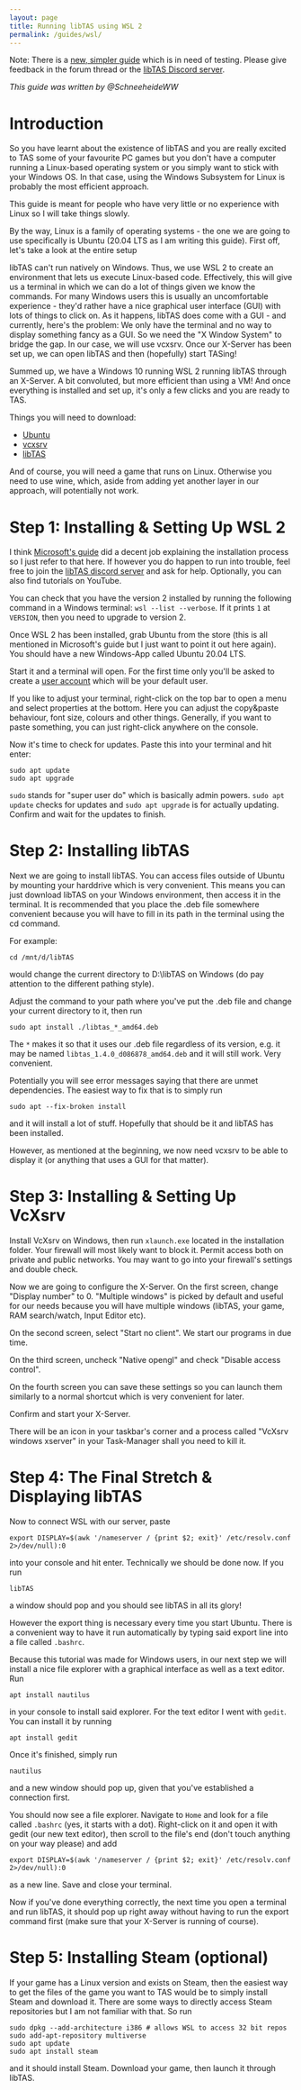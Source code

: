 ```yaml
---
layout: page
title: Running libTAS using WSL 2
permalink: /guides/wsl/
---
```


Note: There is a [new, simpler guide](https://tasvideos.org/Forum/Topics/24747) which is in need of testing. Please give feedback in the forum thread or the [libTAS Discord server](https://discord.gg/3MBVAzU).

*This guide was written by @SchneeheideWW*

# Introduction

So you have learnt about the existence of libTAS and you are really excited to
TAS some of your favourite PC games but you don't have a computer running a
Linux-based operating system or you simply want to stick with your Windows OS.
In that case, using the Windows Subsystem for Linux is probably the most
efficient approach.

This guide is meant for people who have very little or no experience with Linux
so I will take things slowly.

By the way, Linux is a family of operating systems - the one we are going to
use specifically is Ubuntu (20.04 LTS as I am writing this guide). First off,
let's take a look at the entire setup


libTAS can't run natively on Windows. Thus, we use WSL 2 to create an
environment that lets us execute Linux-based code. Effectively, this will give
us a terminal in which we can do a lot of things given we know the commands.
For many Windows users this is usually an uncomfortable experience - they'd
rather have a nice graphical user interface (GUI) with lots of things to click on.
As it happens, libTAS does come with a GUI - and currently, here's the problem: 
We only have the terminal and no way to display something fancy as a GUI.
So we need the "X Window System" to bridge the gap. In our case, we will use vcxsrv.
Once our X-Server has been set up, we can open libTAS and then (hopefully) start TASing!

Summed up, we have a Windows 10 running WSL 2 running libTAS through an X-Server.
A bit convoluted, but more efficient than using a VM! And once everything is
installed and set up, it's only a few clicks and you are ready to TAS.

Things you will need to download:

* [Ubuntu](https://www.microsoft.com/store/apps/9n6svws3rx71)
* [vcxsrv](https://sourceforge.net/projects/vcxsrv/)
* [libTAS](https://github.com/clementgallet/libTAS/releases)

And of course, you will need a game that runs on Linux. Otherwise you need to
use wine, which, aside from adding yet another layer in our approach, will
potentially not work.

# Step 1: Installing & Setting Up WSL 2 

I think [Microsoft's guide](https://docs.microsoft.com/en-us/windows/wsl/install-win10#manual-installation-steps) did a decent job explaining the installation process so I just refer to that here. If however you do happen to run into trouble, feel free to join the [libTAS discord server](https://discord.gg/3MBVAzU) and ask for help. Optionally, you can also find tutorials on YouTube.

You can check that you have the version 2 installed by running the following command in a Windows terminal: `wsl --list --verbose`. If it prints `1` at `VERSION`, then you need to upgrade to version 2.

Once WSL 2 has been installed, grab Ubuntu from the store (this is all mentioned in Microsoft's guide but I just
want to point it out here again). You should have a new Windows-App called Ubuntu 20.04 LTS.

Start it and a terminal will open. For the first time only you'll be asked to
create a [user account](https://docs.microsoft.com/en-us/windows/wsl/user-support) which will be your default user.

If you like to adjust your terminal, right-click on the top bar to open a menu and select properties at the bottom.
Here you can adjust the copy&paste behaviour, font size, colours and other things. Generally, if you want to paste something, you can just right-click anywhere on the console.

Now it's time to check for updates. Paste this into your terminal and hit enter:

    sudo apt update
    sudo apt upgrade

`sudo` stands for "super user do" which is basically admin powers. `sudo apt update`
checks for updates and `sudo apt upgrade` is for actually updating. Confirm and
wait for the updates to finish.

# Step 2: Installing libTAS

Next we are going to install libTAS. You can access files outside of Ubuntu
by mounting your harddrive which is very convenient. This means you can just
download libTAS on your Windows environment, then access it in the terminal.
It is recommended that you place the .deb file somewhere convenient because
you will have to fill in its path in the terminal using the cd command.

For example:

    cd /mnt/d/libTAS
    
would change the current directory to D:\libTAS on Windows (do pay attention to
the different pathing style).

Adjust the command to your path where you've put the .deb file and change your
current directory to it, then run

    sudo apt install ./libtas_*_amd64.deb

The `*` makes it so that it uses our .deb file regardless of its version, e.g.
it may be named `libtas_1.4.0_d086878_amd64.deb` and it will still work. Very convenient.

Potentially you will see error messages saying that there are unmet dependencies.
The easiest way to fix that is to simply run

    sudo apt --fix-broken install

and it will install a lot of stuff. Hopefully that should be it and libTAS has been installed.

However, as mentioned at the beginning, we now need vcxsrv to be able to display
it (or anything that uses a GUI for that matter).

# Step 3: Installing & Setting Up VcXsrv

Install VcXsrv on Windows, then run `xlaunch.exe` located in the installation folder. 
Your firewall will most likely want to block it. Permit access both on private
and public networks. You may want to go into your firewall's settings and double check.

Now we are going to configure the X-Server. On the first screen, change "Display number" to 0. 
"Multiple windows" is picked by default and useful for our needs because you
will have multiple windows (libTAS, your game, RAM search/watch, Input Editor etc).

On the second screen, select "Start no client". We start our programs in due time.

On the third screen, uncheck "Native opengl" and check "Disable access control".

On the fourth screen you can save these settings so you can launch them similarly
to a normal shortcut which is very convenient for later.

Confirm and start your X-Server. 

There will be an icon in your taskbar's corner and a process called 
"VcXsrv windows xserver" in your Task-Manager shall you need to kill it.

# Step 4: The Final Stretch & Displaying libTAS

Now to connect WSL with our server, paste

    export DISPLAY=$(awk '/nameserver / {print $2; exit}' /etc/resolv.conf 2>/dev/null):0

into your console and hit enter. Technically we should be done now. If you run

    libTAS
    
a window should pop and you should see libTAS in all its glory!

However the export thing is necessary every time you start Ubuntu. There is a
convenient way to have it run automatically by typing said export line into a file called `.bashrc`.

Because this tutorial was made for Windows users, in our next step we will install
a nice file explorer with a graphical interface as well as a text editor. Run

    apt install nautilus

in your console to install said explorer. For the text editor I went with `gedit`.
You can install it by running

    apt install gedit

Once it's finished, simply run

    nautilus

and a new window should pop up, given that you've established a connection first.

You should now see a file explorer. Navigate to `Home` and look for a file
called `.bashrc` (yes, it starts with a dot). Right-click on it and open it with
gedit (our new text editor), then scroll to the file's end (don't touch anything
on your way please) and add

    export DISPLAY=$(awk '/nameserver / {print $2; exit}' /etc/resolv.conf 2>/dev/null):0

as a new line. Save and close your terminal.

Now if you've done everything correctly, the next time you open a terminal and
run libTAS, it should pop up right away without having to run the export
command first (make sure that your X-Server is running of course).

# Step 5: Installing Steam (optional)

If your game has a Linux version and exists on Steam, then the easiest way to
get the files of the game you want to TAS would be to simply install Steam and download it.
There are some ways to directly access Steam repositories but I am not familiar with that. So run

    sudo dpkg --add-architecture i386 # allows WSL to access 32 bit repos
    sudo add-apt-repository multiverse
    sudo apt update
    sudo apt install steam

and it should install Steam. Download your game, then launch it through libTAS.

